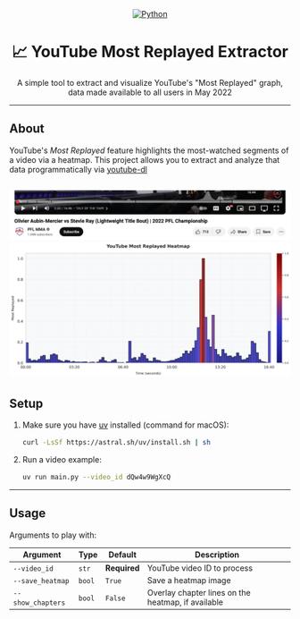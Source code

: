 <div align="center">
  <a href="https://www.python.org"><img alt="Python" src="https://img.shields.io/badge/-Python-blue?logo=python&logoColor=white"></a>
  <h1>📈 YouTube Most Replayed Extractor</h1>
  <p>
    A simple tool to extract and visualize YouTube's "Most Replayed" graph, data made available to all users in May 2022
  </p>
</div>

---

## About

YouTube's *Most Replayed* feature highlights the most-watched segments of a video via a heatmap. This project allows you to extract and analyze that data programmatically via [youtube-dl](https://github.com/ytdl-org/youtube-dl)

![image](./assets/elsTeaIemHY_original.png)
![image](./assets/elsTeaIemHY.png)
---

## Setup

1. Make sure you have [uv](https://github.com/astral-sh/uv) installed (command for macOS):
   ```bash
   curl -LsSf https://astral.sh/uv/install.sh | sh 
   ```

2. Run a video example:
   ```bash
   uv run main.py --video_id dQw4w9WgXcQ
   ```

---

## Usage
Arguments to play with:

| Argument               | Type    | Default | Description                                              |
|------------------------|---------|---------|----------------------------------------------------------|
| `--video_id`           | `str`   | **Required** | YouTube video ID to process                         |
| `--save_heatmap`       | `bool`  | `True`  | Save a heatmap image           |
| `--show_chapters`  | `bool`  | `False` | Overlay chapter lines on the heatmap, if available      |
